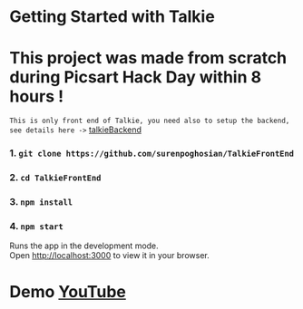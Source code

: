 # Getting Started with Talkie

# This project was made from scratch during Picsart Hack Day within 8 hours !
`This is only front end of Talkie, you need also to setup the backend, see details here ->` [talkieBackend](https://github.com/surenpoghosian/talkieBackend)

### **1.** `git clone https://github.com/surenpoghosian/TalkieFrontEnd`
### **2.** `cd TalkieFrontEnd`
### **3.** `npm install`
### **4.** `npm start`

Runs the app in the development mode.\
Open [http://localhost:3000](http://localhost:3000) to view it in your browser.


# Demo [YouTube](https://www.youtube.com/watch?v=GxTYdv1SYeE)
